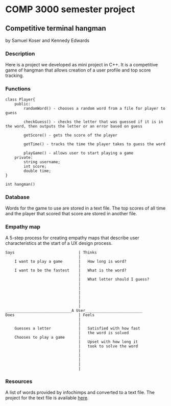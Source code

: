 # COMP 3000 semester project

## Competitive terminal hangman

by Samuel Koser and Kennedy Edwards
 
### Description

Here is a project we developed as mini project in C++.
It is a competitive game of hangman that allows creation
of a user profile and top score tracking.


### Functions

```
class Player{
    public:
        randomWord() - chooses a random word from a file for player to guess

        checkGuess() - checks the letter that was guessed if it is in the word, then outputs the letter or an error based on guess

        getScore() - gets the score of the player

        getTime() - tracks the time the player takes to guess the word

        playGame() - allows user to start playing a game
    private:
        string username;
        int score;
        double time;
}

int hangman() 
```

### Database

Words for the game to use are stored in a text file.
The top scores of all time and the player that
scored that score are stored in another file.

### Empathy map

A 5-step process for creating empathy maps that describe
user characteristics at the start of a UX design process.

```
Says                            | Thinks
                                |
    I want to play a game       |   How long is word?
                                |
    I want to be the fastest    |   What is the word?
                                |
                                |   What letter should I guess?
                                |
                                |
                                |
                                |
                                |
                                |
_____________________________A User_________________________
Does                            | Feels
                                |
                                |
    Guesses a letter            |   Satisfied with how fast
                                |   the word is solved
    Chooses to play a game      |   
                                |   Upset with how long it
                                |   took to solve the word
                                |
                                |
                                |
                                |
                                |
```

### Resources

A list of words provided by infochimps and converted to a text file.
The project for the text file is available [here](https://github.com/dwyl/english-words.git).
